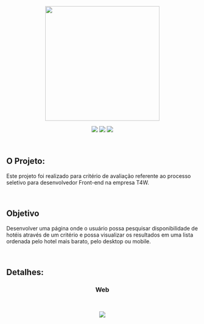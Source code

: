 <p align="center">
<img src="https://user-images.githubusercontent.com/60788150/95809188-94980680-0ce4-11eb-883f-291894451244.jpg" width="300">
</p>

<p align="center">
<img src="https://img.shields.io/github/languages/count/ViniciusDelmondes/Cangooroo">  <img src="https://img.shields.io/github/last-commit/ViniciusDelmondes/Cangooroo"> <img src="https://img.shields.io/github/languages/top/ViniciusDelmondes/Cangooroo">
</p>

</br>

<h2>
O Projeto:
</h2>
<p>
Este projeto foi realizado para critério de avaliação referente ao processo seletivo para desenvolvedor Front-end na empresa T4W.
</p>

</br>

<h2>
Objetivo
</h2>
<p>
Desenvolver uma página onde o usuário possa pesquisar disponibilidade de hotéis através de um critério e possa visualizar os resultados em uma lista ordenada pelo hotel mais barato, pelo desktop ou mobile.</p>

</br>

<h2>
Detalhes:
</h2>
<h3 align="center"> Web </h3>
<br/>
<p align="center">
 <img src="https://user-images.githubusercontent.com/60788150/94083834-89834200-fdda-11ea-8170-ac284ec25002.PNG" >
</p>
